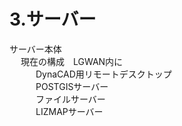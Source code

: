 # 3.サーバー  
 サーバー本体  
　 現在の構成　LGWAN内に  
　　　DynaCAD用リモートデスクトップ  
　　　POSTGISサーバー  
　　　ファイルサーバー  
　　　LIZMAPサーバー  
